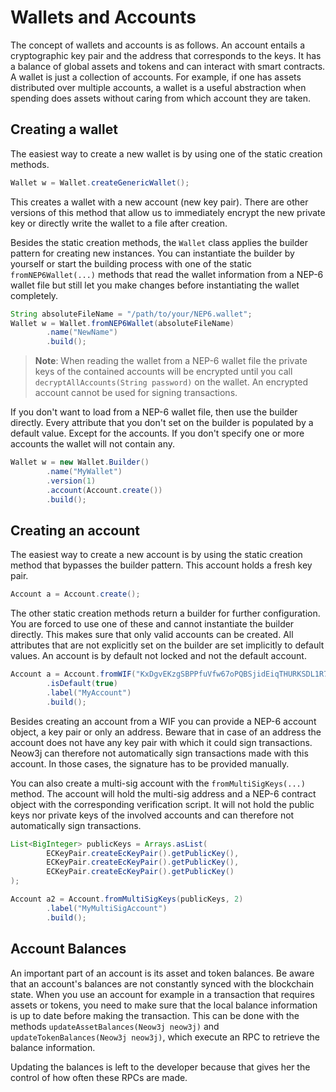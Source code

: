 # Wallets and Accounts

The concept of wallets and accounts is as follows. An account entails a cryptographic key pair and the address that
corresponds to the keys. It has a balance of global assets and tokens and can interact with smart contracts. A wallet is
just a collection of accounts. For example, if one has assets distributed over multiple accounts, a wallet is a useful
abstraction when spending does assets without caring from which account they are taken.

## Creating a wallet

The easiest way to create a new wallet is by using one of the static creation methods.

```java
Wallet w = Wallet.createGenericWallet();
```

This creates a wallet with a new account (new key pair). There are other versions of this method that allow us to
immediately encrypt the new private key or directly write the wallet to a file after creation.

Besides the static creation methods, the `Wallet` class applies the builder pattern for creating new instances. You can
instantiate the builder by yourself or start the building process with one of the static `fromNEP6Wallet(...)` methods
that read the wallet information from a NEP-6 wallet file but still let you make changes before instantiating the wallet
completely.

```java
String absoluteFileName = "/path/to/your/NEP6.wallet";
Wallet w = Wallet.fromNEP6Wallet(absoluteFileName)
        .name("NewName")
        .build();
```

> **Note**: When reading the wallet from a NEP-6 wallet file the private keys of the contained accounts will be
> encrypted until you call `decryptAllAccounts(String password)` on the wallet. An encrypted account cannot be used for
> signing transactions.

If you don't want to load from a NEP-6 wallet file, then use the builder directly. Every attribute that you don't set on
the builder is populated by a default value. Except for the accounts. If you don't specify one or more accounts the
wallet will not contain any.

```java
Wallet w = new Wallet.Builder()
        .name("MyWallet")
        .version(1)
        .account(Account.create())
        .build();
```

## Creating an account

The easiest way to create a new account is by using the static creation method that bypasses the builder pattern. This
account holds a fresh key pair.

```java
Account a = Account.create();
```

The other static creation methods return a builder for further configuration. You are forced to use one of these and
cannot instantiate the builder directly. This makes sure that only valid accounts can be created. All attributes that
are not explicitly set on the builder are set implicitly to default values. An account is by default not locked and not
the default account.

```java
Account a = Account.fromWIF("KxDgvEKzgSBPPfuVfw67oPQBSjidEiqTHURKSDL1R7yGaGYAeYnr")
        .isDefault(true)
        .label("MyAccount")
        .build();
```

Besides creating an account from a WIF you can provide a NEP-6 account object, a key pair or only an address. Beware
that in case of an address the account does not have any key pair with which it could sign transactions. Neow3j can
therefore not automatically sign transactions made with this account. In those cases, the signature has to be provided
manually.

You can also create a multi-sig account with the `fromMultiSigKeys(...)` method. The account will hold the multi-sig
address and a NEP-6 contract object with the corresponding verification script. It will not hold the public keys nor
private keys of the involved accounts and can therefore not automatically sign transactions.

```java
List<BigInteger> publicKeys = Arrays.asList(
        ECKeyPair.createEcKeyPair().getPublicKey(),
        ECKeyPair.createEcKeyPair().getPublicKey(),
        ECKeyPair.createEcKeyPair().getPublicKey()
);

Account a2 = Account.fromMultiSigKeys(publicKeys, 2)
        .label("MyMultiSigAccount")
        .build();
```

## Account Balances

An important part of an account is its asset and token balances. Be aware that an account's balances are not constantly
synced with the blockchain state. When you use an account for example in a transaction that requires assets or tokens,
you need to make sure that the local balance information is up to date before making the transaction. This can be done
with the methods `updateAssetBalances(Neow3j neow3j)` and `updateTokenBalances(Neow3j neow3j)`, which execute an RPC to
retrieve the balance information.

Updating the balances is left to the developer because that gives her the control of how often these RPCs are made.
